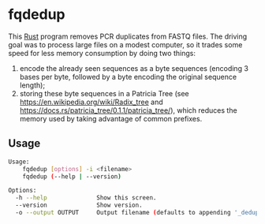 # fqdedup

This [Rust](https://www.rust-lang.org) program removes PCR duplicates from FASTQ files. The driving goal was to process large files on a modest computer, so it trades some speed for less memory consumption by doing two things: 
1. encode the already seen sequences as a byte sequences (encoding 3 bases per byte, followed by a byte encoding the original sequence length); 
2. storing these byte sequences in a Patricia Tree (see https://en.wikipedia.org/wiki/Radix_tree and https://docs.rs/patricia_tree/0.1.1/patricia_tree/), which reduces the memory used by taking advantage of common prefixes.

## Usage

```bash
Usage:
    fqdedup [options] -i <filename>
    fqdedup (--help | --version)

Options:
  -h --help              Show this screen.
  --version              Show version.
  -o --output OUTPUT     Output filename (defaults to appending '_deduplicated' to the input name).
```
